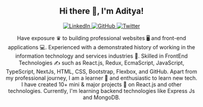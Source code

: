 <h2 align="center">Hi there 👋, I'm <span class="name">Aditya!</span></h2>
<p align="center">
  <a href="https://www.linkedin.com/in/aditya-dond-aaba38160/">
    <img src="https://img.shields.io/badge/-LinkedIn-blue?style=flat&logo=Linkedin&logoColor=white" alt="LinkedIn">
  </a>
  <a href="https://github.com/adityadond">
    <img src="https://img.shields.io/badge/-GitHub-black?style=flat&logo=Github&logoColor=white" alt="GitHub">
  </a>
  <a href="https://twitter.com/aditya_dond">
    <img src="https://img.shields.io/twitter/follow/aditya_dond?style=social" alt="Twitter">
  </a>
</p>
<p align="center">Have exposure ♛ to building professional websites 🖥 and front-end applications 💻. Experienced with a demonstrated history of working in the information technology and services industries 🏢. Skilled in FrontEnd Technologies ✍️ such as React.js, Redux, EcmaScript, JavaScript, TypeScript, NextJs, HTML, CSS, Bootstrap, Flexbox, and GitHub. Apart from my professional journey, I am a learner 📝 and enthusiastic to learn new tech. I have created 10+ mini & major projects 💼 on React.js and other technologies. Currently, I'm learning backend technologies like Express Js and MongoDB.</p>

